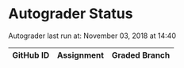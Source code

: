 # Autograder Status
Autograder last run at: November 03, 2018 at 14:40

| GitHub ID | Assignment | Graded Branch |
|-----------|------------|---------------|
